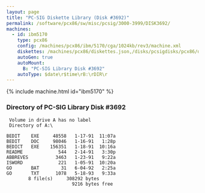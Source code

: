 ```yaml
---
layout: page
title: "PC-SIG Diskette Library (Disk #3692)"
permalink: /software/pcx86/sw/misc/pcsig/3000-3999/DISK3692/
machines:
  - id: ibm5170
    type: pcx86
    config: /machines/pcx86/ibm/5170/cga/1024kb/rev3/machine.xml
    diskettes: /machines/pcx86/diskettes.json,/disks/pcsigdisks/pcx86/diskettes.json
    autoGen: true
    autoMount:
      B: "PC-SIG Library Disk #3692"
    autoType: $date\r$time\rB:\rDIR\r
---
```


{% include machine.html id="ibm5170" %}

### Directory of PC-SIG Library Disk #3692

     Volume in drive A has no label
     Directory of A:\

    BEDIT    EXE     48558   1-17-91  11:07a
    BEDIT    DOC     98046   1-16-91   1:28p
    BEDICT   EXE    156351   1-18-91  10:16a
    README             544   2-14-91   3:30p
    ABBREVES          3463   1-23-91   9:22a
    ISWORD             221   1-05-91  10:20a
    GO       BAT        31   6-04-92   2:25a
    GO       TXT      1078   5-18-93   9:33a
            8 file(s)     308292 bytes
                            9216 bytes free
